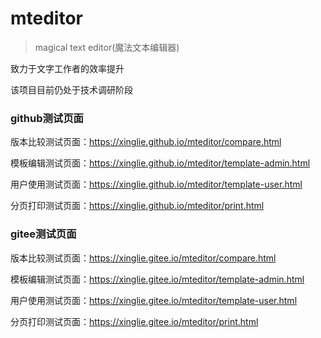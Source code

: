 # mteditor
> magical text editor(魔法文本编辑器)

致力于文字工作者的效率提升

该项目目前仍处于技术调研阶段
### github测试页面

版本比较测试页面：https://xinglie.github.io/mteditor/compare.html

模板编辑测试页面：https://xinglie.github.io/mteditor/template-admin.html

用户使用测试页面：https://xinglie.github.io/mteditor/template-user.html

分页打印测试页面：https://xinglie.github.io/mteditor/print.html

### gitee测试页面
版本比较测试页面：https://xinglie.gitee.io/mteditor/compare.html

模板编辑测试页面：https://xinglie.gitee.io/mteditor/template-admin.html

用户使用测试页面：https://xinglie.gitee.io/mteditor/template-user.html

分页打印测试页面：https://xinglie.gitee.io/mteditor/print.html